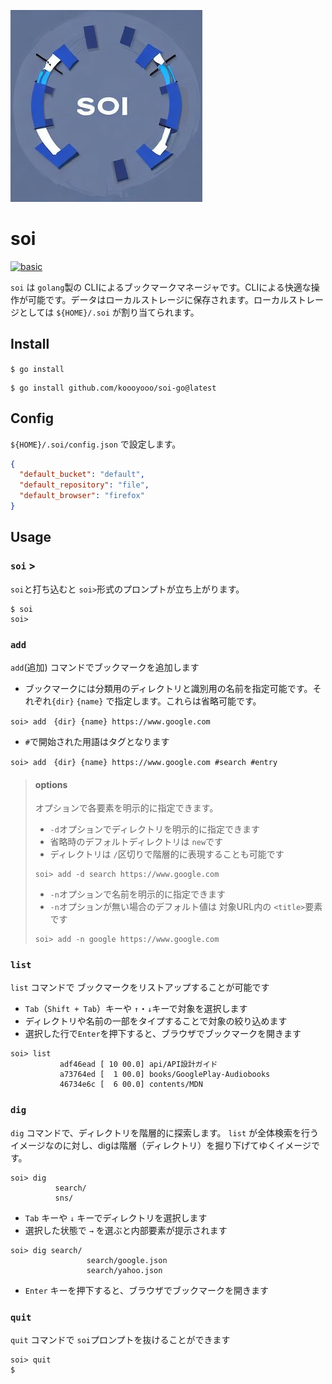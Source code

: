
![soi](./soi.jpg)

# soi
[![basic](https://github.com/koooyooo/soi-go/actions/workflows/basic.yaml/badge.svg)](https://github.com/koooyooo/soi-go/actions/workflows/basic.yaml)

`soi` は `golang`製の CLIによるブックマークマネージャです。CLIによる快適な操作が可能です。データはローカルストレージに保存されます。ローカルストレージとしては `${HOME}/.soi` が割り当てられます。

## Install
`$ go install` 
```
$ go install github.com/koooyooo/soi-go@latest
```

## Config
`${HOME}/.soi/config.json` で設定します。
```json
{
  "default_bucket": "default",
  "default_repository": "file",
  "default_browser": "firefox"
}
```

## Usage
### `soi` >
`soi`と打ち込むと `soi>`形式のプロンプトが立ち上がります。
```
$ soi
soi> 
```

### `add`
`add`(追加) コマンドでブックマークを追加します
- ブックマークには分類用のディレクトリと識別用の名前を指定可能です。それぞれ`{dir}` `{name}` で指定します。これらは省略可能です。
```
soi> add　{dir} {name} https://www.google.com
```

- `#`で開始された用語はタグとなります
```
soi> add　{dir} {name} https://www.google.com #search #entry
```

> #### options
> オプションで各要素を明示的に指定できます。
> 
> - `-d`オプションでディレクトリを明示的に指定できます
> - 省略時のデフォルトディレクトリは `new`です
> - ディレクトリは `/`区切りで階層的に表現することも可能です
> ```
> soi> add -d search https://www.google.com
> ```
> 
> - `-n`オプションで名前を明示的に指定できます
> - `-n`オプションが無い場合のデフォルト値は 対象URL内の `<title>`要素です
> ```
> soi> add -n google https://www.google.com
> ```


### `list`
`list` コマンドで ブックマークをリストアップすることが可能です

- `Tab`（`Shift + Tab`）キーや `↑`・`↓`キーで対象を選択します
- ディレクトリや名前の一部をタイプすることで対象の絞り込めます
- 選択した行で`Enter`を押下すると、ブラウザでブックマークを開きます
```
soi> list 
           adf46ead [ 10 00.0] api/API設計ガイド                                
           a73764ed [  1 00.0] books/GooglePlay-Audiobooks                      
           46734e6c [  6 00.0] contents/MDN                                     
```

### `dig`
`dig` コマンドで、ディレクトリを階層的に探索します。
`list` が全体検索を行うイメージなのに対し、digは階層（ディレクトリ）を掘り下げてゆくイメージです。

```
soi> dig
          search/
          sns/
```
- `Tab` キーや `↓` キーでディレクトリを選択します
- 選択した状態で `→` を選ぶと内部要素が提示されます
```
soi> dig search/
                 search/google.json
                 search/yahoo.json
``` 
- `Enter` キーを押下すると、ブラウザでブックマークを開きます

<!--
### tag              
```
  Desc:  not implemented now
```

### mv
```
  Desc:  move file to dir 
  Usage: mv (current path) to (dir)
```
-->

### `quit`
`quit` コマンドで `soi`プロンプトを抜けることができます

```
soi> quit
$
```
